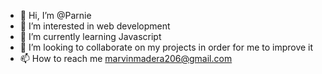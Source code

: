 - 👋 Hi, I’m @Parnie
- 👀 I’m interested in web development
- 🌱 I’m currently learning Javascript
- 💞️ I’m looking to collaborate on my projects in order for me to improve it
- 📫 How to reach me marvinmadera206@gmail.com
<!---
Parnie/Parnie is a ✨ special ✨ repository because its `README.md` (this file) appears on your GitHub profile.
You can click the Preview link to take a look at your changes.
--->
